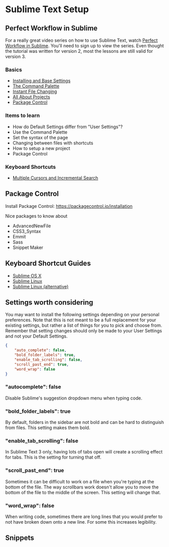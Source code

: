 # Sublime Text Setup

## Perfect Workflow in Sublime

For a really great video series on how to use Sublime Text, watch [Perfect Workflow in Sublime](http://code.tutsplus.com/articles/perfect-workflow-in-sublime-text-free-course--net-27293). You'll need to sign up to view the series. Even thought the tutorial was written for version 2, most the lessons are still valid for version 3.

### Basics
- [Installing and Base Settings](https://code.tutsplus.com/courses/perfect-workflow-in-sublime-text-2/lessons/installation-and-base-settings)
- [The Command Palette](https://code.tutsplus.com/courses/perfect-workflow-in-sublime-text-2/lessons/the-command-palette)
- [Instant File Changing](https://code.tutsplus.com/courses/perfect-workflow-in-sublime-text-2/lessons/instant-file-changing)
- [All About Projects](https://code.tutsplus.com/courses/perfect-workflow-in-sublime-text-2/lessons/all-about-projects)
- [Package Control](https://code.tutsplus.com/courses/perfect-workflow-in-sublime-text-2/lessons/package-control)

### Items to learn
- How do Default Settings differ from "User Settings"?
- Use the Command Palette
 - Set the syntax of the page
- Changing between files with shortcuts
- How to setup a new project
- Package Control

### Keyboard Shortcuts
- [Multiple Cursors and Incremental Search](https://code.tutsplus.com/courses/perfect-workflow-in-sublime-text-2/lessons/multiple-cursors-and-incremental-search)


## Package Control

Install Package Control: https://packagecontrol.io/installation

Nice packages to know about

- AdvancedNewFile
- CSS3_Syntax
- Emmit
- Sass
- Snippet Maker


## Keyboard Shortcut Guides

- [Sublime OS X](http://sublime-text-unofficial-documentation.readthedocs.org/en/latest/reference/keyboard_shortcuts_osx.html)
- [Sublime Linux](http://sublime-text-unofficial-documentation.readthedocs.org/en/latest/reference/keyboard_shortcuts_win.html)
- [Sublime Linux (alternative)](https://gist.github.com/Belgand/2856947)

## Settings worth considering

You may want to install the following settings depending on your personal preferences. Note that this is not meant to be a full replacement for your existing settings, but rather a list of things for you to pick and choose from. Remember that setting changes should only be made to your User Settings and not your Default Settings.

```json
{
	"auto_complete": false,
	"bold_folder_labels": true,
	"enable_tab_scrolling": false,
	"scroll_past_end": true,
	"word_wrap": false
}
```

### "autocomplete": false
Disable Sublime's suggestion dropdown menu when typing code.

### "bold_folder_labels": true 
By default, folders in the sidebar are not bold and can be hard to distinguish from files. This setting makes them bold.

### "enable_tab_scrolling": false
In Sublime Text 3 only, having lots of tabs open will create a scrolling effect for tabs. This is the setting for turning that off.

### "scroll_past_end": true
Sometimes it can be difficult to work on a file when you're typing at the bottom of the file. The way scrollbars work doesn't allow you to move the bottom of the file to the middle of the screen. This setting will change that.

### "word_wrap": false
When writing code, sometimes there are long lines that you would prefer to not have broken down onto a new line. For some this increases legibility.


## Snippets

